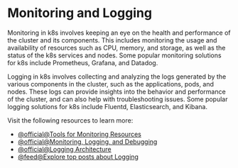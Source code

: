 # Monitoring and Logging

Monitoring in k8s involves keeping an eye on the health and performance of the cluster and its components. This includes monitoring the usage and availability of resources such as CPU, memory, and storage, as well as the status of the k8s services and nodes. Some popular monitoring solutions for k8s include Prometheus, Grafana, and Datadog.

Logging in k8s involves collecting and analyzing the logs generated by the various components in the cluster, such as the applications, pods, and nodes. These logs can provide insights into the behavior and performance of the cluster, and can also help with troubleshooting issues. Some popular logging solutions for k8s include Fluentd, Elasticsearch, and Kibana.

Visit the following resources to learn more:

- [@official@Tools for Monitoring Resources](https://kubernetes.io/docs/tasks/debug/debug-cluster/resource-usage-monitoring/)
- [@official@Monitoring, Logging, and Debugging](https://kubernetes.io/docs/tasks/debug/)
- [@official@Logging Architecture](https://kubernetes.io/docs/concepts/cluster-administration/logging/)
- [@feed@Explore top posts about Logging](https://app.daily.dev/tags/logging?ref=roadmapsh)
